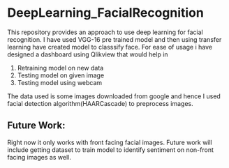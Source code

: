 # DeepLearning_FacialRecognition

This repository provides an approach to use deep learning for facial recognition.
I have used VGG-16 pre trained model and then using transfer learning have created model to classsify face.
For ease of usage i have designed a dashboard using Qlikview that would help in
1. Retraining model on new data
2. Testing model on given image
3. Testing model using webcam

The data used is some images downloaded from google and hence I used facial detection algorithm(HAARCascade) to preprocess images.

## Future Work:

Right now it only works with front facing facial images. Future work will include getting dataset to train model to identify sentiment on non-front facing images as well. 
